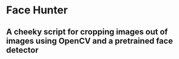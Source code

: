 # Face Hunter

## A cheeky script for cropping images out of images using OpenCV and a pretrained face detector